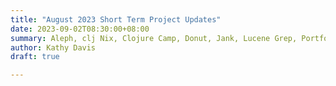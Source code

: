 ```yaml
---
title: "August 2023 Short Term Project Updates" 
date: 2023-09-02T08:30:00+08:00 
summary: Aleph, clj Nix, Clojure Camp, Donut, Jank, Lucene Grep, Portfolio
author: Kathy Davis
draft: true

---
```



